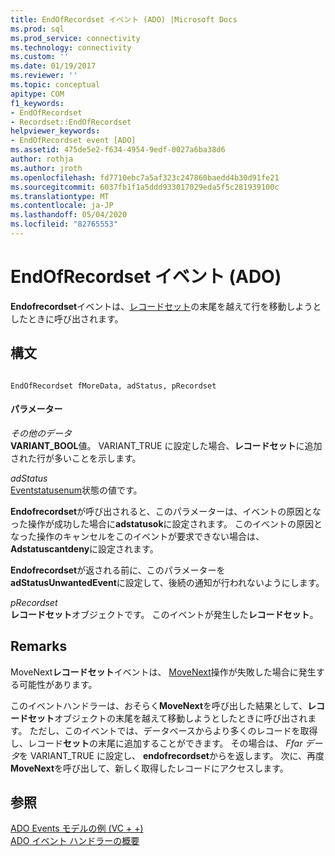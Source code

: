 ```yaml
---
title: EndOfRecordset イベント (ADO) |Microsoft Docs
ms.prod: sql
ms.prod_service: connectivity
ms.technology: connectivity
ms.custom: ''
ms.date: 01/19/2017
ms.reviewer: ''
ms.topic: conceptual
apitype: COM
f1_keywords:
- EndOfRecordset
- Recordset::EndOfRecordset
helpviewer_keywords:
- EndOfRecordset event [ADO]
ms.assetid: 475de5e2-f634-4954-9edf-0027a6ba38d6
author: rothja
ms.author: jroth
ms.openlocfilehash: fd7710ebc7a5af323c247860baedd4b30d91fe21
ms.sourcegitcommit: 6037fb1f1a5ddd933017029eda5f5c281939100c
ms.translationtype: MT
ms.contentlocale: ja-JP
ms.lasthandoff: 05/04/2020
ms.locfileid: "82765553"
---
```

# <a name="endofrecordset-event-ado"></a>EndOfRecordset イベント (ADO)
**Endofrecordset**イベントは、[レコードセット](../../../ado/reference/ado-api/recordset-object-ado.md)の末尾を越えて行を移動しようとしたときに呼び出されます。  
  
## <a name="syntax"></a>構文  
  
```  
  
EndOfRecordset fMoreData, adStatus, pRecordset  
```  
  
#### <a name="parameters"></a>パラメーター  
 *その他のデータ*  
 **VARIANT_BOOL**値。 VARIANT_TRUE に設定した場合、**レコードセット**に追加された行が多いことを示します。  
  
 *adStatus*  
 [Eventstatusenum](../../../ado/reference/ado-api/eventstatusenum.md)状態の値です。  
  
 **Endofrecordset**が呼び出されると、このパラメーターは、イベントの原因となった操作が成功した場合に**adstatusok**に設定されます。 このイベントの原因となった操作のキャンセルをこのイベントが要求できない場合は、 **Adstatuscantdeny**に設定されます。  
  
 **Endofrecordset**が返される前に、このパラメーターを**adStatusUnwantedEvent**に設定して、後続の通知が行われないようにします。  
  
 *pRecordset*  
 **レコードセット**オブジェクトです。 このイベントが発生した**レコードセット**。  
  
## <a name="remarks"></a>Remarks  
 MoveNext**レコードセット**イベントは、 [MoveNext](../../../ado/reference/ado-api/movefirst-movelast-movenext-and-moveprevious-methods-ado.md)操作が失敗した場合に発生する可能性があります。  
  
 このイベントハンドラーは、おそらく**MoveNext**を呼び出した結果として、**レコードセット**オブジェクトの末尾を越えて移動しようとしたときに呼び出されます。 ただし、このイベントでは、データベースからより多くのレコードを取得し、レコード**セット**の末尾に追加することができます。 その場合は、 *Ffar データ*を VARIANT_TRUE に設定し、 **endofrecordset**からを返します。 次に、再度**MoveNext**を呼び出して、新しく取得したレコードにアクセスします。  
  
## <a name="see-also"></a>参照  
 [ADO Events モデルの例 (VC + +)](../../../ado/reference/ado-api/ado-events-model-example-vc.md)   
 [ADO イベント ハンドラーの概要](../../../ado/guide/data/ado-event-handler-summary.md)
